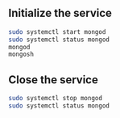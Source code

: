 ## Initialize the service

```sh
sudo systemctl start mongod
sudo systemctl status mongod
mongod
mongosh


```


## Close the service
```sh
sudo systemctl stop mongod
sudo systemctl status mongod
```